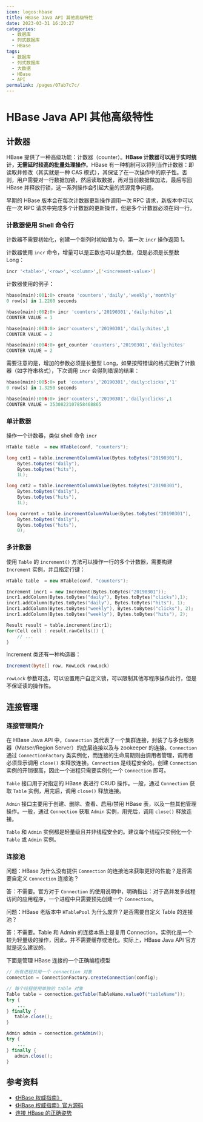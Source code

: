 ```yaml
---
icon: logos:hbase
title: HBase Java API 其他高级特性
date: 2023-03-31 16:20:27
categories:
  - 数据库
  - 列式数据库
  - HBase
tags:
  - 数据库
  - 列式数据库
  - 大数据
  - HBase
  - API
permalink: /pages/07ab7c7c/
---
```


# HBase Java API 其他高级特性

## 计数器

HBase 提供了一种高级功能：计数器（counter）。**HBase 计数器可以用于实时统计，无需延时较高的批量处理操作**。HBase 有一种机制可以将列当作计数器：即读取并修改（其实就是一种 CAS 模式），其保证了在一次操作中的原子性。否则，用户需要对一行数据加锁，然后读取数据，再对当前数据做加法，最后写回 HBase 并释放行锁，这一系列操作会引起大量的资源竞争问题。

早期的 HBase 版本会在每次计数器更新操作调用一次 RPC 请求，新版本中可以在一次 RPC 请求中完成多个计数器的更新操作，但是多个计数器必须在同一行。

### 计数器使用 Shell 命令行

计数器不需要初始化，创建一个新列时初始值为 0，第一次 `incr` 操作返回 1。

计数器使用 `incr` 命令，增量可以是正数也可以是负数，但是必须是长整数 Long：

```bash
incr '<table>','<row>','<column>',['<increment-value>']
```

计数器使用的例子：

```python
hbase(main):001:0> create 'counters','daily','weekly','monthly'
0 row(s) in 1.2260 seconds

hbase(main):002:0> incr 'counters','20190301','daily:hites',1
COUNTER VALUE = 1

hbase(main):003:0> incr'counters','20190301','daily:hites',1
COUNTER VALUE = 2

hbase(main):004:0> get_counter 'counters','20190301','daily:hites'
COUNTER VALUE = 2
```

需要注意的是，增加的参数必须是长整型 Long，如果按照错误的格式更新了计数器（如字符串格式），下次调用 `incr` 会得到错误的结果：

```python
hbase(main):005:0> put 'counters','20190301','daily:clicks','1'
0 row(s) in 1.3250 seconds

hbase(main):006:0> incr'counters','20190301','daily:clicks',1
COUNTER VALUE = 3530822107858468865
```

### 单计数器

操作一个计数器，类似 shell 命令 `incr`

```java
HTable table  = new HTable(conf, "counters");

long cnt1 = table.incrementColumnValue(Bytes.toBytes("20190301"),
    Bytes.toBytes("daily"),
    Bytes.toBytes("hits"),
    1L);

long cnt2 = table.incrementColumnValue(Bytes.toBytes("20190301"),
    Bytes.toBytes("daily"),
    Bytes.toBytes("hits"),
    1L);

long current = table.incrementColumnValue(Bytes.toBytes("20190301"),
    Bytes.toBytes("daily"),
    Bytes.toBytes("hits"),
    0);
```

### 多计数器

使用 `Table` 的 `increment()` 方法可以操作一行的多个计数器，需要构建 `Increment` 实例，并且指定行键：

```cpp
HTable table  = new HTable(conf, "counters");

Increment incr1 = new Increment(Bytes.toBytes("20190301"));
incr1.addColumn(Bytes.toBytes("daily"), Bytes.toBytes("clicks"),1);
incr1.addColumn(Bytes.toBytes("daily"), Bytes.toBytes("hits"), 1);
incr1.addColumn(Bytes.toBytes("weekly"), Bytes.toBytes("clicks"), 2);
incr1.addColumn(Bytes.toBytes("weekly"), Bytes.toBytes("hits"), 2);

Result result = table.increment(incr1);
for(Cell cell : result.rawCells()) {
    // ...
}
```

Increment 类还有一种构造器：

```csharp
Increment(byte[] row, RowLock rowLock)
```

`rowLock` 参数可选，可以设置用户自定义锁，可以限制其他写程序操作此行，但是不保证读的操作性。

## 连接管理

### 连接管理简介

在 HBase Java API 中，`Connection` 类代表了一个集群连接，封装了与多台服务器（Matser/Region Server）的底层连接以及与 zookeeper 的连接。`Connection` 通过 `ConnectionFactory` 类实例化，而连接的生命周期则由调用者管理，调用者必须显示调用 `close()` 来释放连接。`Connection` 是线程安全的。创建 `Connection` 实例的开销很高，因此一个进程只需要实例化一个 `Connection` 即可。

`Table` 接口用于对指定的 HBase 表进行 CRUD 操作。一般，通过 `Connection` 获取 `Table` 实例，用完后，调用 `close()` 释放连接。

`Admin` 接口主要用于创建、删除、查看、启用/禁用 HBase 表，以及一些其他管理操作。一般，通过 `Connection` 获取 `Admin` 实例，用完后，调用 `close()` 释放连接。

`Table` 和 `Admin` 实例都是轻量级且并非线程安全的。建议每个线程只实例化一个 `Table` 或 `Admin` 实例。

### 连接池

问题：HBase 为什么没有提供 `Connection` 的连接池来获取更好的性能？是否需要自定义 `Connection` 连接池？

答：不需要。官方对于 `Connection` 的使用说明中，明确指出：对于高并发多线程访问的应用程序，一个进程中只需要预先创建一个 `Connection`。

问题：HBase 老版本中 `HTablePool` 为什么废弃？是否需要自定义 Table 的连接池？

答：不需要。Table 和 Admin 的连接本质上是复用 Connection，实例化是一个较为轻量级的操作，因此，并不需要缓存或池化。实际上，HBase Java API 官方就是这么建议的。 

下面是管理 HBase 连接的一个正确编程模型

```java
// 所有进程共用一个 connection 对象
connection = ConnectionFactory.createConnection(config);

// 每个线程使用单独的 table 对象
Table table = connection.getTable(TableName.valueOf("tableName"));
try {
	...
} finally {
   table.close();
}

Admin admin = connection.getAdmin();
try {
	...
} finally {
   admin.close();
}
```

## 参考资料

- [《HBase 权威指南》](https://item.jd.com/11321037.html)
- [《HBase 权威指南》官方源码](https://github.com/larsgeorge/hbase-book)
- [连接 HBase 的正确姿势](https://developer.aliyun.com/article/581702)